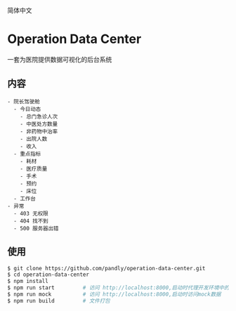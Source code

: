 简体中文

# Operation Data Center

一套为医院提供数据可视化的后台系统

## 内容

```
- 院长驾驶舱
  - 今日动态
    - 总门急诊人次
    - 中医处方数量
    - 非药物中治率
    - 出院人数
    - 收入
  - 重点指标
    - 耗材
    - 医疗质量
    - 手术
    - 预约
    - 床位
  - 工作台
- 异常
  - 403 无权限
  - 404 找不到
  - 500 服务器出错
```

## 使用

```bash
$ git clone https://github.com/pandly/operation-data-center.git
$ cd operation-data-center
$ npm install
$ npm run start         # 访问 http://localhost:8000,启动时代理开发环境中的真实数据，如需更改代理接口地址，可以在.roadhogrc.mock.js中修改
$ npm run mock          # 访问 http://localhost:8000,启动时访问mock数据
$ npm run build         # 文件打包 
```

